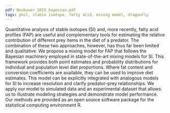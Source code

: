 ```yaml
---
pdf: Neubauer_2015_bayesian.pdf
tags: phil, stable isotope, fatty acid, mixing model, dragonfly
---
```

Quantitative analysis of stable isotopes (SI) and, more recently, fatty acid profiles (FAP) are useful and complementary tools for estimating the relative contribution of different prey items in the diet of a predator. The combination of these two approaches, however, has thus far been limited and qualitative. We propose a mixing model for FAP that follows the Bayesian machinery employed in state-of-the-art mixing models for SI. This framework provides both point estimates and probability distributions for individual and population level diet proportions. Where fat content and conversion coefficients are available, they can be used to improve diet estimates. This model can be explicitly integrated with analogous models for SI to increase resolution and clarify predator–prey relationships. We apply our model to simulated data and an experimental dataset that allows us to illustrate modeling strategies and demonstrate model performance. Our methods are provided as an open source software package for the statistical computing environment R.
